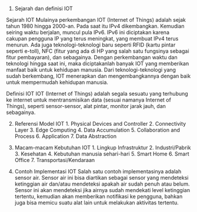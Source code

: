 1. Sejarah dan definisi IOT

Sejarah IOT
	Mulainya perkembangan IOT (Internet of Things) adalah sejak tahun 1980 hingga 2000-an. Pada saat itu IPv4 dikembangkan. Kemudian seiring waktu berjalan, muncul pula IPv6. IPv6 ini diciptakan karena cakupan pengguna IP yang terus meningkat, yang membuat IPv4 terus menurun. Ada juga teknologi-teknologi baru seperti RFID (kartu pintar seperti e-toll), NFC (fitur yang ada di HP yang salah satu fungsinya sebagai fitur pembayaran), dan sebagainya. Dengan perkembangan waktu dan teknologi hingga saat ini, maka diciptakanlah banyak IOT yang memberikan manfaat baik untuk kehidupan manusia. Dari teknologi-teknologi yang sudah berkembang, IOT menerapkan dan mengembangkannya dengan baik untuk mempermudah kehidupan manusia.
	
Definisi IOT
	IOT (Internet of Things) adalah segala sesuatu yang terhubung ke internet untuk mentransmisikan data (sesuai namanya Internet of Things), seperti sensor-sensor, alat pintar, monitor jarak jauh, dan sebagainya.

2. Referensi Model IOT
        1. Physical Devices and Controller
        2. Connectivity Layer
        3. Edge Computing
        4. Data Accumulation
        5. Collaboration and Process
        6. Application
        7. Data Abstraction


3. Macam-macam Kebutuhan IOT
        1. Lingkup Infrastruktur
        2. Industri/Pabrik
        3. Kesehatan
        4. Kebutuhan manusia sehari-hari
        5. Smart Home
        6. Smart Office
        7. Transportasi/Kendaraan

4. Contoh Implementasi IOT
	Salah satu contoh implementasinya adalah sensor air. Sensor air ini bisa diartikan sebagai sensor yang mendeteksi ketinggian air dan/atau mendeteksi apakah air sudah penuh atau belum. Sensor ini akan mendeteksi jika airnya sudah mendekati level ketinggian tertentu, kemudian akan memberikan notifikasi ke pengguna, bahkan juga bisa memicu suatu alat lain untuk melakukan aktivitas tertentu. 

	 
